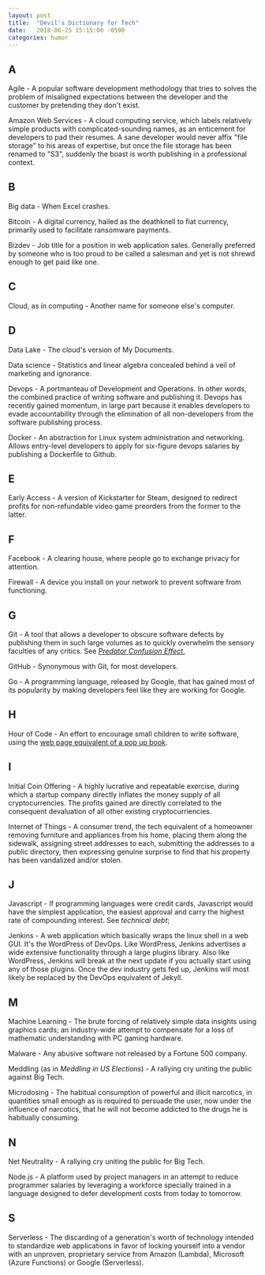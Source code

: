 ```yaml
---
layout: post
title:  "Devil's Dictionary for Tech"
date:   2018-06-25 15:15:00 -0500
categories: humor
---
```


## A ##

Agile - A popular software development methodology that tries to solves the problem of misaligned expectations between the
developer and the customer by pretending they don't exist.

Amazon Web Services - A cloud computing service, which labels relatively simple products with complicated-sounding
names, as an enticement for developers to pad their resumes.  A sane developer would never affix "file storage" to his
areas of expertise, but once the file storage has been renamed to "S3", suddenly the boast is worth publishing in a
professional context.

## B ##

Big data - When Excel crashes.

Bitcoin - A digital currency, hailed as the deathknell to fiat currency, primarily used to facilitate ransomware 
payments.

Bizdev - Job title for a position in web application sales.  Generally preferred by someone who is too proud to be
called a salesman and yet is not shrewd enough to get paid like one.

## C ##

Cloud, as in computing - Another name for someone else's computer.

## D ##

Data Lake - The cloud's version of My Documents.

Data science - Statistics and linear algebra concealed behind a veil of marketing and ignorance.

Devops - A portmanteau of Development and Operations. In other words, the combined practice of
writing software and publishing it. Devops has recently gained momentum, in large part because it
enables developers to evade accountability through the elimination of all non-developers from the
software publishing process.

Docker - An abstraction for Linux system administration and networking.  Allows entry-level developers to apply for
six-figure devops salaries by publishing a Dockerfile to Github.

## E ##

Early Access - A version of Kickstarter for Steam, designed to redirect profits for non-refundable video game preorders
from the former to the latter.

## F ##

Facebook - A clearing house, where people go to exchange privacy for attention.

Firewall - A device you install on your network to prevent software from functioning.

## G ##

Git - A tool that allows a developer to obscure software defects by publishing them in such large volumes as to
quickly overwhelm the sensory faculties of any critics.  See [*Predator Confusion Effect*.][0]

GitHub - Synonymous with Git, for most developers.

Go - A programming language, released by Google, that has gained most of its popularity by making developers feel like 
they are working for Google.

## H ##

Hour of Code - An effort to encourage small children to write software, using the [web page equivalent of a pop up book][1].

## I ##

Initial Coin Offering - A highly lucrative and repeatable exercise, during which a startup company directly inflates 
the money supply of all cryptocurrencies. The profits gained are directly correlated to the consequent devaluation of
all other existing cryptocurriencies.

Internet of Things - A consumer trend, the tech equivalent of a homeowner removing furniture and appliances
from his home, placing them along the sidewalk, assigning street addresses to each, submitting the addresses 
to a public directory, then expressing genuine surprise to find that his property has been vandalized and/or stolen.

## J ##

Javascript - If programming languages were credit cards, Javascript would have the simplest application, the easiest
approval and carry the highest rate of compounding interest. See *technical debt*;

Jenkins - A web application which basically wraps the linux shell in a web GUI. It's the WordPress
of DevOps. Like WordPress, Jenkins advertises a wide extensive functionality through a large plugins
library. Also like WordPress, Jenkins will break at the next update if you actually start using any
of those plugins. Once the dev industry gets fed up, Jenkins will most likely be replaced by the
DevOps equivalent of Jekyll.

## M ##

Machine Learning - The brute forcing of relatively simple data insights using graphics cards; an industry-wide attempt 
to compensate for a loss of mathematic understanding with PC gaming hardware.

Malware - Any abusive software not released by a Fortune 500 company.

Meddling (as in *Meddling in US Elections*) - A rallying cry uniting the public against Big Tech.

Microdosing - The habitual consumption of powerful and illicit
narcotics, in quantities small enough as is required to persuade the
user, now under the influence of narcotics, that he will not become
addicted to the drugs he is habitually consuming.

## N ##

Net Neutrality - A rallying cry uniting the public for Big Tech.

Node.js - A platform used by project managers in an attempt to reduce programmer salaries by leveraging a workforce
specially trained in a language designed to defer development costs from today to tomorrow.

## S ##

Serverless - The discarding of a generation's worth of technology intended to standardize web applications in favor of
locking yourself into a vendor with an unproven, proprietary service from Amazon (Lambda), Microsoft (Azure Functions)
or Google (Serverless).

[0]: https://link.springer.com/article/10.1007%2FBF00177338
[1]: https://studio.code.org/s/frozen/stage/1/puzzle/1
